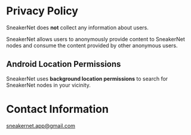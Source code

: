 Privacy Policy
================================================================================

SneakerNet does **not** collect any information about users.

SneakerNet allows users to anonymously provide content to SneakerNet nodes and
consume the content provided by other anonymous users.

Android Location Permissions
--------------------------------------------------------------------------------
SneakerNet uses **background location permissions** to search for SneakerNet nodes
in your vicinity.

Contact Information
================================================================================
sneakernet.app@gmail.com




